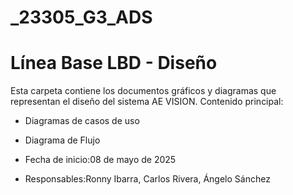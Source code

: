 # _23305_G3_ADS

# Línea Base LBD - Diseño
Esta carpeta contiene los documentos gráficos y diagramas que representan el diseño del sistema AE VISION.
Contenido principal:


* Diagramas de casos de uso
* Diagrama de Flujo


* Fecha de inicio:08 de mayo de 2025
* Responsables:Ronny Ibarra, Carlos Rivera, Ángelo Sánchez